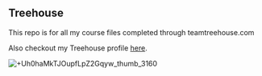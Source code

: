 ## Treehouse

This repo is for all my course files completed through teamtreehouse.com

Also checkout my Treehouse profile [here](https://teamtreehouse.com/AMGuffey).

![+Uh0haMkTJOupfLpZ2Gqyw_thumb_3160](https://user-images.githubusercontent.com/65494624/82161812-fe170480-986d-11ea-961a-c424ae0f152a.jpg)
